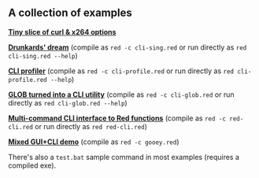 ## A collection of examples

[**Tiny slice of curl & x264 options**](synthetic/)

[**Drunkards' dream**](sing/) (compile as `red -c cli-sing.red` or run directly as `red cli-sing.red --help`)

[**CLI profiler**](profile/) (compile as `red -c cli-profile.red` or run directly as `red cli-profile.red --help`)

[**GLOB turned into a CLI utility**](glob/) (compile as `red -c cli-glob.red` or run directly as `red cli-glob.red --help`)

[**Multi-command CLI interface to Red functions**](red-cli/) (compile as `red -c red-cli.red` or run directly as `red red-cli.red`)

[**Mixed GUI+CLI demo**](gui-demo/) (compile as `red -c gooey.red`)

There's also a `test.bat` sample command in most examples (requires a compiled exe).



